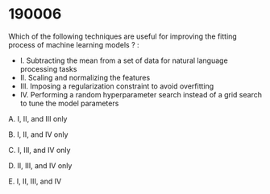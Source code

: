 # 190006

Which of the following techniques are useful for improving the fitting process of machine learning models ? :

* I. Subtracting the mean from a set of data for natural language processing tasks
* II. Scaling and normalizing the features
* III. Imposing a regularization constraint to avoid overfitting
* IV. Performing a random hyperparameter search instead of a grid search to tune the model parameters

A. I, II, and III only&#x20;

B. I, II, and IV only&#x20;

C. I, III, and IV only&#x20;

D. II, III, and IV only&#x20;

E. I, II, III, and IV
